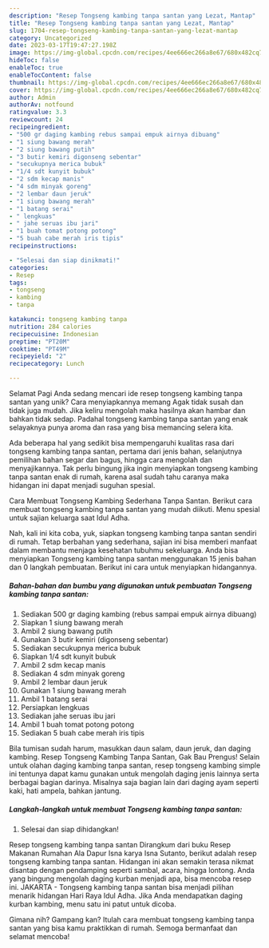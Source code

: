 ```yaml
---
description: "Resep Tongseng kambing tanpa santan yang Lezat, Mantap"
title: "Resep Tongseng kambing tanpa santan yang Lezat, Mantap"
slug: 1704-resep-tongseng-kambing-tanpa-santan-yang-lezat-mantap
category: Uncategorized
date: 2023-03-17T19:47:27.198Z
image: https://img-global.cpcdn.com/recipes/4ee666ec266a8e67/680x482cq70/tongseng-kambing-tanpa-santan-foto-resep-utama.jpg
hideToc: false
enableToc: true
enableTocContent: false
thumbnail: https://img-global.cpcdn.com/recipes/4ee666ec266a8e67/680x482cq70/tongseng-kambing-tanpa-santan-foto-resep-utama.jpg
cover: https://img-global.cpcdn.com/recipes/4ee666ec266a8e67/680x482cq70/tongseng-kambing-tanpa-santan-foto-resep-utama.jpg
author: Admin
authorAv: notfound
ratingvalue: 3.3
reviewcount: 24
recipeingredient:
- "500 gr daging kambing rebus sampai empuk airnya dibuang"
- "1 siung bawang merah"
- "2 siung bawang putih"
- "3 butir kemiri digonseng sebentar"
- "secukupnya merica bubuk"
- "1/4 sdt kunyit bubuk"
- "2 sdm kecap manis"
- "4 sdm minyak goreng"
- "2 lembar daun jeruk"
- "1 siung bawang merah"
- "1 batang serai"
- " lengkuas"
- " jahe seruas ibu jari"
- "1 buah tomat potong potong"
- "5 buah cabe merah iris tipis"
recipeinstructions:

- "Selesai dan siap dinikmati!"
categories:
- Resep
tags:
- tongseng
- kambing
- tanpa

katakunci: tongseng kambing tanpa 
nutrition: 284 calories
recipecuisine: Indonesian
preptime: "PT20M"
cooktime: "PT49M"
recipeyield: "2"
recipecategory: Lunch

---
```



Selamat Pagi Anda sedang mencari ide resep tongseng kambing tanpa santan yang unik? Cara menyiapkannya memang Agak tidak susah dan tidak juga mudah. Jika keliru mengolah maka hasilnya akan hambar dan bahkan tidak sedap. Padahal tongseng kambing tanpa santan yang enak selayaknya punya aroma dan rasa yang bisa memancing selera kita.


Ada beberapa hal yang sedikit bisa mempengaruhi kualitas rasa dari tongseng kambing tanpa santan, pertama dari jenis bahan, selanjutnya pemilihan bahan segar dan bagus, hingga cara mengolah dan menyajikannya. Tak perlu bingung jika ingin menyiapkan tongseng kambing tanpa santan enak di rumah, karena asal sudah tahu caranya maka hidangan ini dapat menjadi suguhan spesial.

Cara Membuat Tongseng Kambing Sederhana Tanpa Santan. Berikut cara membuat tongseng kambing tanpa santan yang mudah diikuti. Menu spesial untuk sajian keluarga saat Idul Adha.


Nah, kali ini kita coba, yuk, siapkan tongseng kambing tanpa santan sendiri di rumah. Tetap berbahan yang sederhana, sajian ini bisa memberi manfaat dalam membantu menjaga kesehatan tubuhmu sekeluarga. Anda bisa menyiapkan Tongseng kambing tanpa santan menggunakan 15 jenis bahan dan 0 langkah pembuatan. Berikut ini cara untuk menyiapkan hidangannya.

<!--inarticleads1-->

##### Bahan-bahan dan bumbu yang digunakan untuk pembuatan Tongseng kambing tanpa santan:

1. Sediakan 500 gr daging kambing (rebus sampai empuk airnya dibuang)
1. Siapkan 1 siung bawang merah
1. Ambil 2 siung bawang putih
1. Gunakan 3 butir kemiri (digonseng sebentar)
1. Sediakan secukupnya merica bubuk
1. Siapkan 1/4 sdt kunyit bubuk
1. Ambil 2 sdm kecap manis
1. Sediakan 4 sdm minyak goreng
1. Ambil 2 lembar daun jeruk
1. Gunakan 1 siung bawang merah
1. Ambil 1 batang serai
1. Persiapkan  lengkuas
1. Sediakan  jahe seruas ibu jari
1. Ambil 1 buah tomat potong potong
1. Sediakan 5 buah cabe merah iris tipis


Bila tumisan sudah harum, masukkan daun salam, daun jeruk, dan daging kambing. Resep Tongseng Kambing Tanpa Santan, Gak Bau Prengus! Selain untuk olahan daging kambing tanpa santan, resep tongseng kambing simple ini tentunya dapat kamu gunakan untuk mengolah daging jenis lainnya serta berbagai bagian darinya. Misalnya saja bagian lain dari daging ayam seperti kaki, hati ampela, bahkan jantung. 

<!--inarticleads2-->

##### Langkah-langkah untuk membuat Tongseng kambing tanpa santan:


1. Selesai dan siap dihidangkan!

Resep tongseng kambing tanpa santan Dirangkum dari buku Resep Makanan Rumahan Ala Dapur Isna karya Isna Sutanto, berikut adalah resep tongseng kambing tanpa santan. Hidangan ini akan semakin terasa nikmat disantap dengan pendamping seperti sambal, acara, hingga lontong. Anda yang bingung mengolah daging kurban menjadi apa, bisa mencoba resep ini. JAKARTA - Tongseng kambing tanpa santan bisa menjadi pilihan menarik hidangan Hari Raya Idul Adha. Jika Anda mendapatkan daging kurban kambing, menu satu ini patut untuk dicoba. 

Gimana nih? Gampang kan? Itulah cara membuat tongseng kambing tanpa santan yang bisa kamu praktikkan di rumah. Semoga bermanfaat dan selamat mencoba!
